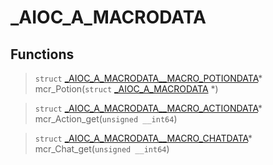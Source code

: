 # _AIOC_A_MACRODATA
 
## Functions
 
> `struct` [_AIOC_A_MACRODATA__MACRO_POTIONDATA](lua/classes/_AIOC_A_MACRODATA__MACRO_POTIONDATA.md)* mcr_Potion(`struct` [_AIOC_A_MACRODATA](lua/classes/_AIOC_A_MACRODATA.md) *)
 
> `struct` [_AIOC_A_MACRODATA__MACRO_ACTIONDATA](lua/classes/_AIOC_A_MACRODATA__MACRO_ACTIONDATA.md)* mcr_Action_get(`unsigned __int64`)
 
> `struct` [_AIOC_A_MACRODATA__MACRO_CHATDATA](lua/classes/_AIOC_A_MACRODATA__MACRO_CHATDATA.md)* mcr_Chat_get(`unsigned __int64`)
 
